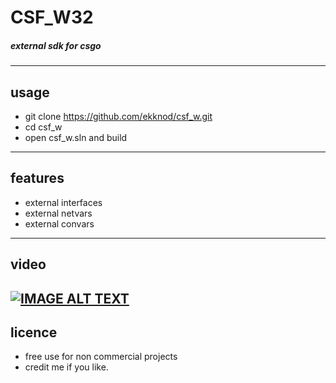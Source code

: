 # CSF_W32
##### external sdk for csgo
----
## usage
* git clone https://github.com/ekknod/csf_w.git
* cd csf_w
* open csf_w.sln and build
----
## features
* external interfaces
* external netvars
* external convars
----
## video
[![IMAGE ALT TEXT](https://i.ytimg.com/vi/P655rd45cQ8/maxresdefault.jpg)](https://www.youtube.com/watch?v=P655rd45cQ8a "linux csgo csf tutorial")
----
## licence
* free use for non commercial projects
* credit me if you like.
